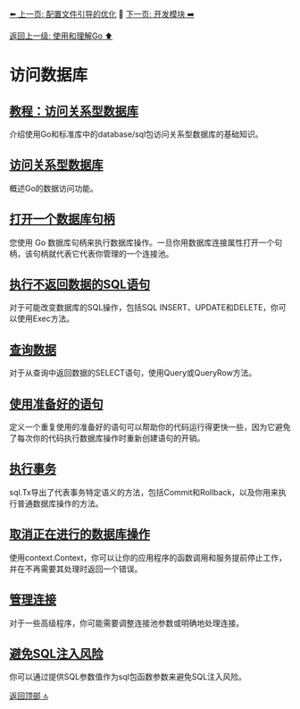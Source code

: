 [⬅️ 上一页: 配置文件引导的优化](配置文件引导的优化) 🚦 [下一页: 开发模块 ➡️](开发模块)

[返回上一级: 使用和理解Go ⬆️](../使用和理解Go)

# 访问数据库

## [教程：访问关系型数据库](访问数据库/教程：访问关系型数据库)

介绍使用Go和标准库中的database/sql包访问关系型数据库的基础知识。

## [访问关系型数据库](访问数据库/访问关系型数据库)

概述Go的数据访问功能。

## [打开一个数据库句柄](访问数据库/打开一个数据库句柄)

您使用 Go 数据库句柄来执行数据库操作。一旦你用数据库连接属性打开一个句柄，该句柄就代表它代表你管理的一个连接池。

## [执行不返回数据的SQL语句](访问数据库/执行不返回数据的SQL语句)

对于可能改变数据库的SQL操作，包括SQL INSERT、UPDATE和DELETE，你可以使用Exec方法。

## [查询数据](访问数据库/查询数据)

对于从查询中返回数据的SELECT语句，使用Query或QueryRow方法。

## [使用准备好的语句](访问数据库/使用准备好的语句)

定义一个重复使用的准备好的语句可以帮助你的代码运行得更快一些，因为它避免了每次你的代码执行数据库操作时重新创建语句的开销。

## [执行事务](访问数据库/执行事务)

sql.Tx导出了代表事务特定语义的方法，包括Commit和Rollback，以及你用来执行普通数据库操作的方法。

## [取消正在进行的数据库操作](访问数据库/取消正在进行的数据库操作)

使用context.Context，你可以让你的应用程序的函数调用和服务提前停止工作，并在不再需要其处理时返回一个错误。

## [管理连接](访问数据库/管理连接)

对于一些高级程序，你可能需要调整连接池参数或明确地处理连接。

## [避免SQL注入风险](访问数据库/避免SQL注入风险)

你可以通过提供SQL参数值作为sql包函数参数来避免SQL注入风险。


[返回顶部 🔝](#访问数据库)